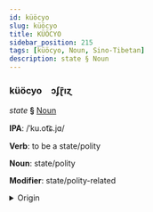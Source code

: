 ```yaml
---
id: küöcyo
slug: küöcyo
title: KÜÖCYO
sidebar_position: 215
tags: [küöcyo, Noun, Sino-Tibetan]
description: state § Noun
---
```


### küöcyo&emsp;<span kind="abugida">ɔʄɽ̄ıɀ</span>

*state* **§** [Noun](../../tags/Noun)

**IPA**: /ˈku.ot͡ɕ.jɑ/

**Verb**: to be a state/polity

**Noun**: state/polity

**Modifier**: state/polity-related

<details>
    <summary>Origin</summary>
    Mandarin 國家 guójiā /ku̯ɔ.tɕja/<br/>
    <em>Sino-Tibetan Language Family</em>
</details>